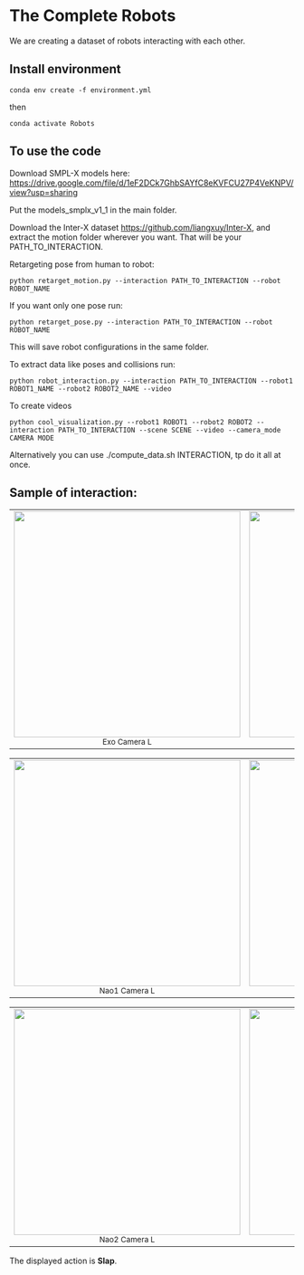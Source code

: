 # The Complete Robots

We are creating a dataset of robots interacting with each other. 

## Install environment


```
conda env create -f environment.yml
```
then 

```
conda activate Robots
```


## To use the code


Download SMPL-X models here: https://drive.google.com/file/d/1eF2DCk7GhbSAYfC8eKVFCU27P4VeKNPV/view?usp=sharing

Put the models_smplx_v1_1 in the main folder.

Download the Inter-X dataset https://github.com/liangxuy/Inter-X, and extract the motion folder wherever you want. That will be your PATH_TO_INTERACTION.


Retargeting pose from human to robot:

```
python retarget_motion.py --interaction PATH_TO_INTERACTION --robot ROBOT_NAME
```

If you want only one pose run:

```
python retarget_pose.py --interaction PATH_TO_INTERACTION --robot ROBOT_NAME
```

This will save robot configurations in the same folder.


To extract data like poses and collisions run:

```
python robot_interaction.py --interaction PATH_TO_INTERACTION --robot1 ROBOT1_NAME --robot2 ROBOT2_NAME --video 
```

To create videos 

```
python cool_visualization.py --robot1 ROBOT1 --robot2 ROBOT2 --interaction PATH_TO_INTERACTION --scene SCENE --video --camera_mode CAMERA MODE
```



Alternatively you can use ./compute_data.sh INTERACTION, tp do it all at once.


## Sample of interaction:

<table align="center">
  <tr>
    <td align="center">
      <img src="images/nao_exoL.gif" width="400"/><br>
      <sub>Exo Camera L</sub>
    </td>
    <td align="center">
      <img src="images/nao_exoR.gif" width="400"/><br>
      <sub>Exo Camera R</sub>
    </td>
    <td align="center">
      <img src="images/g1_exo.gif" width="400"/><br>
      <sub>Exo Camera</sub>
    </td>
  </tr>
</table>


<table align="center">
  <tr>
    <td align="center">
      <img src="images/nao_ego1L.gif" width="400"/><br>
      <sub>Nao1 Camera L</sub>
    </td>
    <td align="center">
      <img src="images/nao_ego1R.gif" width="400"/><br>
      <sub>Nao1 Camera R</sub>
    </td>
    <td align="center">
      <img src="images/g1_ego1.gif" width="400"/><br>
      <sub>G1 Camera</sub>
    </td>
  </tr>
</table>

<table align="center">
  <tr>
    <td align="center">
      <img src="images/nao_ego2L.gif" width="400"/><br>
      <sub>Nao2 Camera L</sub>
    </td>
    <td align="center">
      <img src="images/nao_ego2R.gif" width="400"/><br>
      <sub>Nao2 Camera R</sub>
    </td>
    <td align="center">
      <img src="images/g1_ego2.gif" width="400"/><br>
      <sub>Nao2 Camera R</sub>
    </td>
  </tr>
</table>


The displayed action is **Slap**.